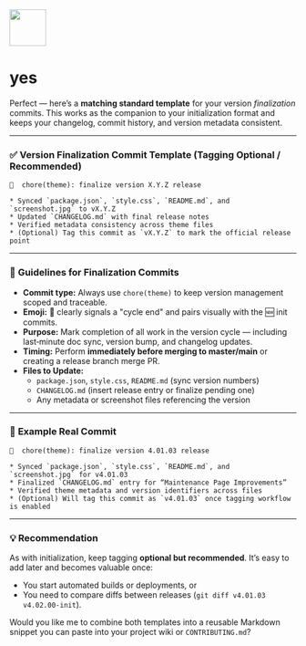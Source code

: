 <img src="https://r2cdn.perplexity.ai/pplx-full-logo-primary-dark%402x.png" style="height:64px;margin-right:32px"/>

# yes

Perfect — here’s a **matching standard template** for your version *finalization* commits. This works as the companion to your initialization format and keeps your changelog, commit history, and version metadata consistent.

***

### ✅ **Version Finalization Commit Template (Tagging Optional / Recommended)**

```
🏁  chore(theme): finalize version X.Y.Z release

* Synced `package.json`, `style.css`, `README.md`, and `screenshot.jpg` to vX.Y.Z
* Updated `CHANGELOG.md` with final release notes
* Verified metadata consistency across theme files
* (Optional) Tag this commit as `vX.Y.Z` to mark the official release point
```


***

### 📏 **Guidelines for Finalization Commits**

- **Commit type:** Always use `chore(theme)` to keep version management scoped and traceable.
- **Emoji:** 🏁 clearly signals a "cycle end" and pairs visually with the 🆕 init commits.
- **Purpose:** Mark completion of all work in the version cycle — including last‑minute doc sync, version bump, and changelog updates.
- **Timing:** Perform **immediately before merging to master/main** or creating a release branch merge PR.
- **Files to Update:**
    - `package.json`, `style.css`, `README.md` (sync version numbers)
    - `CHANGELOG.md` (insert release entry or finalize pending one)
    - Any metadata or screenshot files referencing the version

***

### 📝 **Example Real Commit**

```
🏁  chore(theme): finalize version 4.01.03 release

* Synced `package.json`, `style.css`, `README.md`, and `screenshot.jpg` for v4.01.03
* Finalized `CHANGELOG.md` entry for “Maintenance Page Improvements”
* Verified theme metadata and version identifiers across files
* (Optional) Will tag this commit as `v4.01.03` once tagging workflow is enabled
```


***

### 💡 **Recommendation**

As with initialization, keep tagging **optional but recommended**.
It’s easy to add later and becomes valuable once:

- You start automated builds or deployments, or
- You need to compare diffs between releases (`git diff v4.01.03 v4.02.00-init`).

Would you like me to combine both templates into a reusable Markdown snippet you can paste into your project wiki or `CONTRIBUTING.md`?

